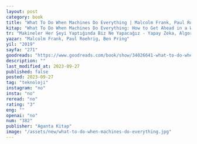 ```yaml
---
layout: post
category: book
title: "What To Do When Machines Do Everything | Malcolm Frank, Paul Roehrig, Ben Pring (Kitap)"
kitap: "What To Do When Machines Do Everything: How to Get Ahead in a World of AI, Algorithms, Bots, and Big Data"
tr: "Makineler Her Şeyi Yaptığında Biz Ne Yapacağız - Yapay Zeka, Algoritmalar, Botlar ve Büyük Veri Çağında Öne Geçmek"
yazar: "Malcolm Frank, Paul Roehrig, Ben Pring"
yil: "2019"
sayfa: "271"
goodreads: "https://www.goodreads.com/book/show/34026641-what-to-do-when-machines-do-everything"
description: ""
last_modified_at: 2023-09-27
published: false
posted: 2023-09-27
tag: "teknoloji"
instagram: "no"
insta: "no"
reread: "no"
rating: "3"
eng: ""
openai: "no"
num: "382"
publisher: "Aganta Kitap"
image: "/assets/new/what-to-do-when-machines-do-everything.jpg"
---
```

